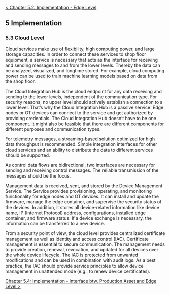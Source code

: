 [< Chapter 5.2: Implementation - Edge Level](05b_Implementation_EdgeLevel.md)

## 5 Implementation
### 5.3	Cloud Level
Cloud services make use of flexibility, high computing power, and large storage capacities. In order to connect these services to shop floor equipment, a service is necessary that acts as the interface for receiving and sending messages to and from the lower levels. Thereby the data can be analyzed, visualized, and longtime stored. For example, cloud computing power can be used to train machine learning models based on data from the shop floor.

The Cloud Integration Hub is the cloud endpoint for any data receiving and sending to the lower levels, independent of the communication type. For security reasons, no upper level should actively establish a connection to a lower level. That’s why the Cloud Integration Hub is a passive service. Edge nodes or OT devices can connect to the service and get authorized by providing credentials. The Cloud Integration Hub doesn’t have to be one component. It might also be feasible that there are different components for different purposes and communication types.

For telemetry messages, a streaming-based solution optimized for high data throughput is recommended. Simple integration interfaces for other cloud services and an ability to distribute the data to different services should be supported.

As control data flows are bidirectional, two interfaces are necessary for sending and receiving control messages. The reliable transmission of the messages should be the focus.

Management data is received, sent, and stored by the Device Management Service. The Service provides provisioning, operating, and monitoring functionality for edge nodes and OT devices. It can install and update the firmware, manage the edge container, and supervise the security status of the devices. In addition, it stores all device-related information like device name, IP (Internet Protocol) address, configurations, installed edge container, and firmware status. If a device exchange is necessary, the information can be transferred to a new device.

From a security point of view, the cloud level provides centralized certificate management as well as identity and access control (IAC). Certificate management is essential to secure communication. The management needs to provide creation, renewal, revocation, and updated for all devices over the whole device lifecycle. The IAC is protected from unwanted modifications and can be used in combination with audit logs. As a best practice, the IAC should provide service principles to allow device management in unattended mode (e.g., to renew device certificates).

[Chapter 5.4: Implementation - Interface btw. Production Asset and Edge Level >](05d_Implementation_InterfaceProdEdge.md)

